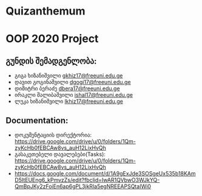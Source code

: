 # Quizanthemum
OOP 2020 Project
======================================

## გუნდის შემადგენლობა:

* გიგა ხიზანიშვილი <gkhiz17@freeuni.edu.ge>
* დავით გოგინაშვილი <dgogi17@freeuni.edu.ge>
* დიმიტრი ბერაძე <dbera17@freeuni.edu.ge>
* ირაკლი შალიბაშვილი <ishal17@freeuni.edu.ge>
* ლუკა ხიზანიშვილი <lkhiz17@freeuni.edu.ge>

## Documentation:
* დოკუმენტაციის დირექტორია: https://drive.google.com/drive/u/0/folders/1Qm-zyKcHb0fEBCAw8vs_auH12LixHvQh
* გასაკეთებელი დავალებები(Tasks): https://drive.google.com/drive/u/0/folders/1Qm-zyKcHb0fEBCAw8vs_auH12LixHvQh
* https://docs.google.com/document/d/1A9gExJde3SOSgeUx535b18KAmD5ItEUEng6_kPmvzZs/edit?fbclid=IwAR1QVbwO3WJkYQ-QmBpJKy2zFoiEn6ap6gPL3jkRla5egNREEAPSQtaIWi0
